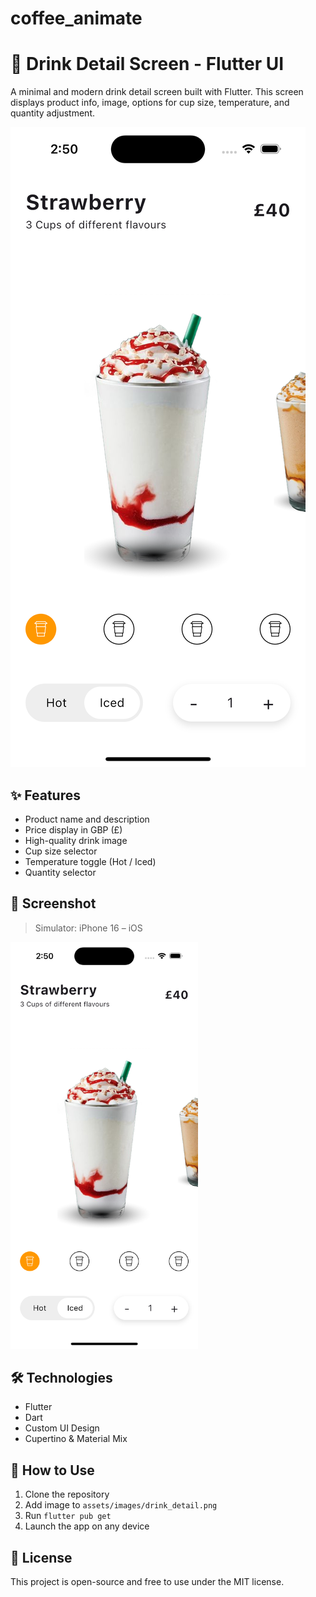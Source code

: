 # coffee_animate

# 🍓 Drink Detail Screen - Flutter UI

A minimal and modern drink detail screen built with Flutter. This screen displays product info, image, options for cup size, temperature, and quantity adjustment.

![Drink Detail Screenshot](assets/images/drink_detail.png)

## ✨ Features

- Product name and description
- Price display in GBP (£)
- High-quality drink image
- Cup size selector
- Temperature toggle (Hot / Iced)
- Quantity selector

## 📱 Screenshot

> Simulator: iPhone 16 – iOS

<img src="assets/images/drink_detail.png" width="300"/>

## 🛠 Technologies

- Flutter
- Dart
- Custom UI Design
- Cupertino & Material Mix

## 📁 How to Use

1. Clone the repository
2. Add image to `assets/images/drink_detail.png`
3. Run `flutter pub get`
4. Launch the app on any device

## 🔖 License

This project is open-source and free to use under the MIT license.
